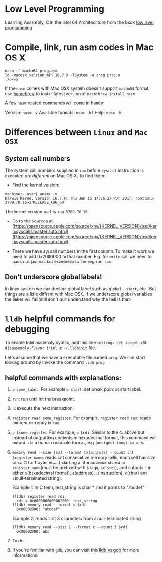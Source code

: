 # Low Level Programming

Learning Assembly, C in the Intel 64 Architechture from the book
[low level programming](https://www.amazon.com/Low-Level-Programming-Assembly-Execution-Architecture/dp/1484224027/ref=sr_1_1?ie=UTF8&qid=1510976772&sr=8-1&keywords=low+level+programming)


# Compile, link, run asm codes in Mac OS X

```
nasm -f macho64 prog.asm
ld -macosx_version_min 10.7.0 -lSystem -o prog prog.o
./prog
```
If the `nasm` comes with Mac OSX system doesn't support `macho64` format, use [homebrew](https://brew.sh) to install latest version of `nasm`: `brew install nasm`

A few `nasm` related commands will come in handy:

Version:		`nasm -v`
Available formats:	`nasm -hf`
Help:			`nasm -h`

# Differences between `Linux` and `Mac OSX`

## System call numbers

The system call numbers supplied in `rax` before `syscall` instruction is executed 
_are different_ on Mac OS X. To find them:
  * Find the kernel version:

```
machine:~ user$ uname -v
Darwin Kernel Version 16.7.0: Thu Jun 15 17:36:27 PDT 2017; root:xnu-3789.70.16~2/RELEASE_X86_64
```
The kernel version part is `xnu-3789.70.16`
  * Go to the sources at: [https://opensource.apple.com/source/xnu/{KERNEL_VERSION}/bsd/kern/syscalls.master.auto.html](https://opensource.apple.com/source/xnu/{KERNEL_VERSION}/bsd/kern/syscalls.master.auto.html)

  * There we have syscall numbers in the first column. To make it work we need to add
0x2000000 to that number. E.g. for `write` call we need to pass not just `0x4` but `0x2000004` to the register `rax`

## Don't underscore global labels!

In linux system we can declare global label such as `global _start`, etc...But things
are a little diffrent with Mac OSX. If we underscore global variables the linker will fail(still don't quit understand why the hell is that)


# `lldb` helpful commands for debugging

To enable Intel assembly syntax, add this line `settings set target.x86-disassembly-flavor intel` to `~/.lldbinit` file.

Let's assume that we have a executable file named `prog`. We can start looking around by invoke the command `lldb prog`

## helpful commands with explanations:
  1. `b some_label`. For example `b start`: set break point at start label.
  2. `run`: run until hit the breakpoint.
  3. `n`: execute the next instruction.
  4. `register read some_register`. For example, `register read rax`: reads content currently in `rax`.
  5. `p $some_register`. For example, `p $rdi`. Similar to the 4. above but instead of
outputting contents in hexadecimal format, this command will output it in a human
readable format, e.g `(unsigned long) $0 = 6`.
  6. `memory read --size [sz] --format [x|a|i|c|s] --count cnt $register_name`: reads cnt consecutive memory cells, each cell has size of sz (1 for 1 byte, etc...) starting at the address stored in `register_name`(must be prefixed with `$` sign, i.e `$rdi`), and outputs it in either `x`(hexadecimal format), `a`(address), `i`(instruction), `c`(char) and `s`(null-terminated string).

     Example 1: In C term, test_string is char * and it points to "abcdef"
     ```
     (lldb) register read rdi
       rdi = 0x0000000000002000  test_string
     (lldb) memory read --format s $rdi
       0x00002000: "abcdef"	
     ```

     Example 2: reads first 3 characters from a null-terminated string
     ```
     (lldb) memory read --size 1 --format c --count 3 $rdi
       0x00002000: abc
     ```
  
  7. To do...

  8. If you're familiar with `gdb`, you can visit this [lldb vs gdb](https://lldb.llvm.org/lldb-gdb.html) for more informations.

